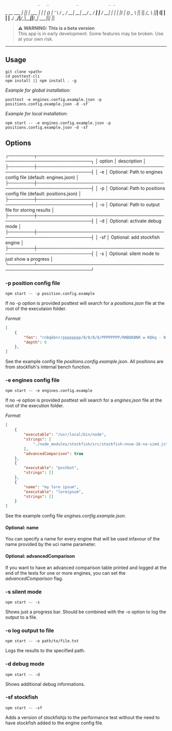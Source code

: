                   _   _            _             _ _
  _ __   ___  ___| |_| |_ ___  ___| |_       ___| (_)
 | '_ \ / _ \/ __| __| __/ _ \/ __| __|____ / __| | |
 | |_) | (_) \__ \ |_| ||  __/\__ \ ||_____| (__| | |
 | .__/ \___/|___/\__|\__\___||___/\__|     \___|_|_|
 |_|

> **⚠ WARNING: This is a beta version**  
> This app is in early development. Some features may be broken. Use at your own risk.
----------

## Usage

```
git clone <path>
cd posttest-cli
npm install || npm install . -g
```

*Example for global installation:*
```
posttest -e engines.config.example.json -p positions.config.example.json -d -sf´
```

*Example for local installation:*
```
npm start -- -e engines.config.example.json -p positions.config.example.json -d -sf
```

## Options
┌────────┬───────────────────────────────────────────────────────────────────┐
│ option │ description                                                       │
├────────┼───────────────────────────────────────────────────────────────────┤
│ -e     │ Optional: Path to engines config file (default: engines.json)     │
├────────┼───────────────────────────────────────────────────────────────────┤
│ -p     │ Optional: Path to positions config file (default: positions.json) │
├────────┼───────────────────────────────────────────────────────────────────┤
│ -o     │ Optional: Path to output file for storing results                 │
├────────┼───────────────────────────────────────────────────────────────────┤
│ -d     │ Optional: activate debug mode                                     │
├────────┼───────────────────────────────────────────────────────────────────┤
│ -sf    │ Optional: add stockfish engine                                    │
├────────┼───────────────────────────────────────────────────────────────────┤
│ -s     │ Optional: silent mode to just show a progress                     │
└────────┴───────────────────────────────────────────────────────────────────┘

### -p position config file

```
npm start -- -p position.config.example
```

If no -p option is provided posttest will search for a _positions.json_ file at the root of the executaion folder. 

*Format*
```json
[
    {
        "fen": "rnbqkbnr/pppppppp/8/8/8/8/PPPPPPPP/RNBQKBNR w KQkq - 0 1",
        "depth": 6
    },
]
```

See the example config file _positions.config.example.json_. All positions are from stockfish's internal bench function.

### -e engines config file

```
npm start -- -e engines.config.example
```

If no -e option is provided posttest will search for a _engines.json_ file at the root of the execution folder. 

*Format*
```json
[
    {
        "executable": "/usr/local/bin/node",
        "strings": [
            "./node_modules/stockfish/src/stockfish-nnue-16-no-simd.js"
        ],
        "advancedComparison": true
    },
    {
        "executable": "postbot",
        "strings": []
    },
    {
        "name": "my lore ipsum",
        "executable": "loreipsum",
        "strings": []
    }
]
```

See the example config file _engines.config.example.json_.

#### Optional: name
You can specify a name for every engine that will be used infavour of the name provided by the uci name parameter.

#### Optional: advancedComparison
If you want to have an advanced comparison table printed and logged at the end of the tests for one or more engines, you can set the _advancedComparison_ flag.

### -s silent mode

```
npm start -- -s
```

Shows just a progress bar. Should be combined with the -o option to log the output to a file.

### -o log output to file

```
npm start -- -o path/to/file.txt
```

Logs the results to the specified path.

### -d debug mode

```
npm start -- -d
```

Shows additional debug informations.

### -sf stockfish

```
npm start -- -sf
```

Adds a version of stockfishjs to the performance test without the need to have stockfish added to the engine config file.